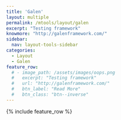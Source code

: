 ```yaml
---
title: 'Galen'
layout: multiple
permalink: /mtools/layout/galen
excerpt: "Testing framework"
knowmore: "http://galenframework.com/"
sidebar:
  nav: layout-tools-sidebar
categories:
  - Layout
  - Galen
feature_row:
  # - image_path: /assets/images/oops.png
  #   excerpt: "Testing framework"
  #   url: "http://galenframework.com/"
  #   btn_label: "Read More"
  #   btn_class: "btn--inverse"  
---
```

{% include feature_row %}